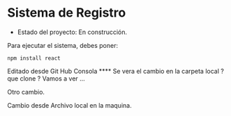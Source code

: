 <h1> Sistema de Registro</h1>

- Estado del proyecto: En construcción.

Para ejecutar el sistema, debes poner:

```npm install react```

Editado desde Git Hub Consola **** Se vera el cambio en la carpeta local ? que clone ? Vamos a ver ... 

Otro cambio.


Cambio desde Archivo local en la maquina. 

